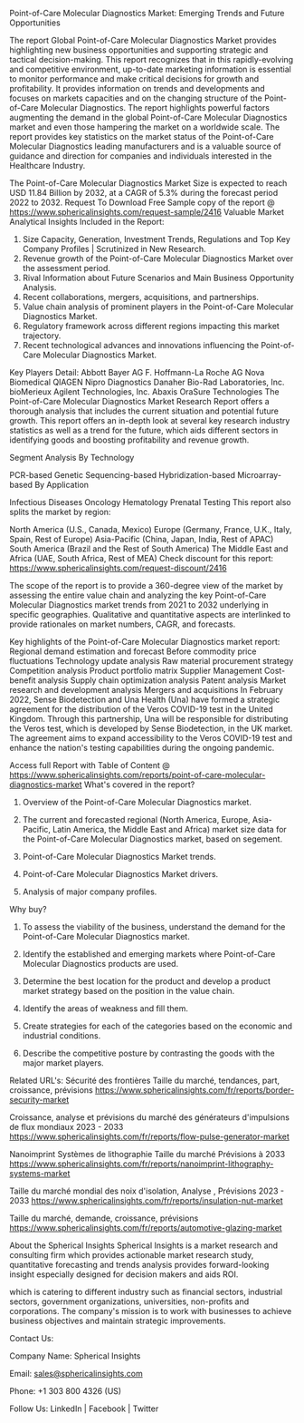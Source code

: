 Point-of-Care Molecular Diagnostics Market: Emerging Trends and Future Opportunities


The report Global Point-of-Care Molecular Diagnostics Market provides highlighting new business opportunities and supporting strategic and tactical decision-making. This report recognizes that in this rapidly-evolving and competitive environment, up-to-date marketing information is essential to monitor performance and make critical decisions for growth and profitability. It provides information on trends and developments and focuses on markets capacities and on the changing structure of the Point-of-Care Molecular Diagnostics. The report highlights powerful factors augmenting the demand in the global Point-of-Care Molecular Diagnostics market and even those hampering the market on a worldwide scale. The report provides key statistics on the market status of the Point-of-Care Molecular Diagnostics leading manufacturers and is a valuable source of guidance and direction for companies and individuals interested in the Healthcare Industry.

The Point-of-Care Molecular Diagnostics Market Size is expected to reach USD 11.84 Billion by 2032, at a CAGR of 5.3% during the forecast period 2022 to 2032.
Request To Download Free Sample copy of the report @ https://www.sphericalinsights.com/request-sample/2416
Valuable Market Analytical Insights Included in the Report:

1. Size Capacity, Generation, Investment Trends, Regulations and Top Key Company Profiles | Scrutinized in New Research.
2. Revenue growth of the Point-of-Care Molecular Diagnostics Market over the assessment period.
3. Rival Information about Future Scenarios and Main Business Opportunity Analysis.
4. Recent collaborations, mergers, acquisitions, and partnerships.
5. Value chain analysis of prominent players in the Point-of-Care Molecular Diagnostics Market.
6. Regulatory framework across different regions impacting this market trajectory.
7. Recent technological advances and innovations influencing the Point-of-Care Molecular Diagnostics Market.

Key Players Detail:
Abbott
Bayer AG
F. Hoffmann-La Roche AG
Nova Biomedical
QIAGEN
Nipro Diagnostics
Danaher
Bio-Rad Laboratories, Inc.
bioMerieux
Agilent Technologies, Inc.
Abaxis
OraSure Technologies
The Point-of-Care Molecular Diagnostics Market Research Report offers a thorough analysis that includes the current situation and potential future growth. This report offers an in-depth look at several key research industry statistics as well as a trend for the future, which aids different sectors in identifying goods and boosting profitability and revenue growth.

Segment Analysis
By Technology

PCR-based
Genetic Sequencing-based
Hybridization-based
Microarray-based
By Application

Infectious Diseases
Oncology
Hematology
Prenatal Testing
This report also splits the market by region:

North America (U.S., Canada, Mexico) 
Europe (Germany, France, U.K., Italy, Spain, Rest of Europe)
Asia-Pacific (China, Japan, India, Rest of APAC)
South America (Brazil and the Rest of South America) 
The Middle East and Africa (UAE, South Africa, Rest of MEA)
Check discount for this report: https://www.sphericalinsights.com/request-discount/2416

The scope of the report is to provide a 360-degree view of the market by assessing the entire value chain and analyzing the key Point-of-Care Molecular Diagnostics market trends from 2021 to 2032 underlying in specific geographies. Qualitative and quantitative aspects are interlinked to provide rationales on market numbers, CAGR, and forecasts.

Key highlights of the Point-of-Care Molecular Diagnostics market report:
Regional demand estimation and forecast
Before commodity price fluctuations
Technology update analysis
Raw material procurement strategy
Competition analysis
Product portfolio matrix
Supplier Management
Cost-benefit analysis
Supply chain optimization analysis
Patent analysis
Market research and development analysis
Mergers and acquisitions
In February 2022, Sense Biodetection and Una Health (Una) have formed a strategic agreement for the distribution of the Veros COVID-19 test in the United Kingdom. Through this partnership, Una will be responsible for distributing the Veros test, which is developed by Sense Biodetection, in the UK market. The agreement aims to expand accessibility to the Veros COVID-19 test and enhance the nation's testing capabilities during the ongoing pandemic.

Access full Report with Table of Content @ https://www.sphericalinsights.com/reports/point-of-care-molecular-diagnostics-market
What's covered in the report?
1. Overview of the Point-of-Care Molecular Diagnostics market.

2. The current and forecasted regional (North America, Europe, Asia-Pacific, Latin America, the Middle East and Africa) market size data for the Point-of-Care Molecular Diagnostics market, based on segement.

3. Point-of-Care Molecular Diagnostics Market trends.

4. Point-of-Care Molecular Diagnostics Market drivers.

5. Analysis of major company profiles.

Why buy?
1. To assess the viability of the business, understand the demand for the Point-of-Care Molecular Diagnostics market.

2. Identify the established and emerging markets where Point-of-Care Molecular Diagnostics products are used.

3. Determine the best location for the product and develop a product market strategy based on the position in the value chain.

4. Identify the areas of weakness and fill them.

5. Create strategies for each of the categories based on the economic and industrial conditions.

6. Describe the competitive posture by contrasting the goods with the major market players.

Related URL's:
Sécurité des frontières Taille du marché, tendances, part, croissance, prévisions
https://www.sphericalinsights.com/fr/reports/border-security-market 

Croissance, analyse et prévisions du marché des générateurs d'impulsions de flux mondiaux 2023 - 2033
https://www.sphericalinsights.com/fr/reports/flow-pulse-generator-market 

Nanoimprint Systèmes de lithographie Taille du marché Prévisions à 2033
https://www.sphericalinsights.com/fr/reports/nanoimprint-lithography-systems-market 

Taille du marché mondial des noix d'isolation, Analyse , Prévisions 2023 - 2033
https://www.sphericalinsights.com/fr/reports/insulation-nut-market 

Taille du marché, demande, croissance, prévisions
https://www.sphericalinsights.com/fr/reports/automotive-glazing-market 

About the Spherical Insights
Spherical Insights is a market research and consulting firm which provides actionable market research study, quantitative forecasting and trends analysis provides forward-looking insight especially designed for decision makers and aids ROI.

which is catering to different industry such as financial sectors, industrial sectors, government organizations, universities, non-profits and corporations. The company's mission is to work with businesses to achieve business objectives and maintain strategic improvements.

Contact Us:

Company Name: Spherical Insights

Email: sales@sphericalinsights.com

Phone: +1 303 800 4326 (US)

Follow Us: LinkedIn | Facebook | Twitter
